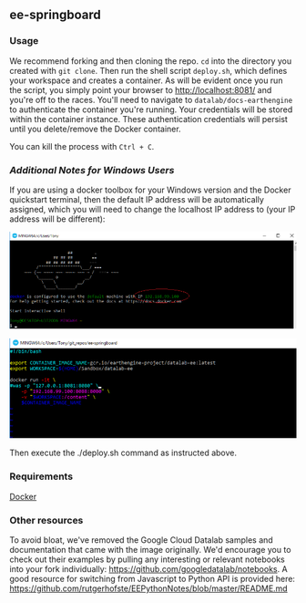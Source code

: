 ## ee-springboard

### Usage
We recommend forking and then cloning the repo. `cd` into the directory you created with `git clone`. Then run the shell script `deploy.sh`, which defines your workspace and creates a container. As will be evident once you run the script, you simply point your browser to <http://localhost:8081/> and you're off to the races. You'll need to navigate to `datalab/docs-earthengine` to authenticate the container you're running. Your credentials will be stored within the container instance. These authentication credentials will persist until you delete/remove the Docker container.

You can kill the process with `Ctrl + C`.

### _Additional Notes for Windows Users_
If you are using a docker toolbox for your Windows version and the Docker quickstart terminal, then the default IP address will be automatically assigned, which you will need to change the localhost IP address to (your IP address will be different):

![docker_term](docs/docker_qs_terminal.png)

![deploy_img](docs/deploy_img.png)

Then execute the ./deploy.sh command as instructed above.

### Requirements
[Docker](https://www.docker.com/community-edition)

### Other resources
To avoid bloat, we've removed the Google Cloud Datalab samples and documentation that came with the image originally. We'd encourage you to check out their examples by pulling any interesting or relevant notebooks into your fork individually: <https://github.com/googledatalab/notebooks>.
A good resource for switching from Javascript to Python API is provided here: <https://github.com/rutgerhofste/EEPythonNotes/blob/master/README.md>